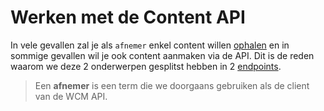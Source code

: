 # Werken met de Content API

In vele gevallen zal je als `afnemer` enkel content willen [ophalen](/wcmv4/content/content-item-read) en in sommige gevallen wil je ook content aanmaken via de API. Dit is de reden waarom we deze 2 onderwerpen gesplitst hebben in 2 [endpoints](/wcmv4/content/endpoints).

> Een **afnemer** is een term die we doorgaans gebruiken als de client van de WCM API. 

